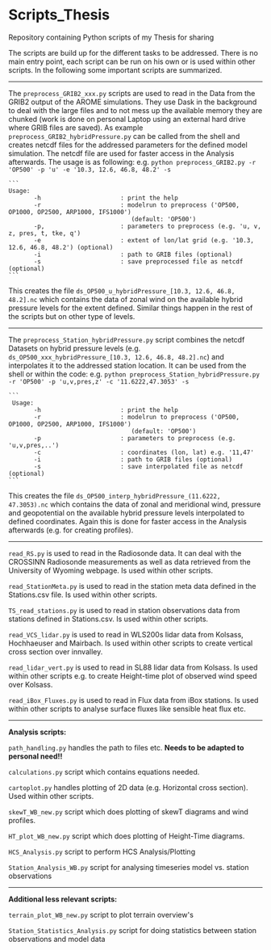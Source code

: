# Scripts_Thesis
Repository containing Python scripts of my Thesis for sharing

The scripts are build up for the different tasks to be addressed. There is no main entry point, each script can be run on his own or is used within other scripts.
In the following some important scripts are summarized.

----
The `preprocess_GRIB2_xxx.py` scripts are used to read in the Data from the GRIB2 output of the AROME simulations.
They use Dask in the background to deal with the large files and to not mess up the available memory they are chunked (work is done on personal Laptop using an external hard drive where GRIB files are saved).
As example `preprocess_GRIB2_hybridPressure.py` can be called from the shell and creates netcdf files for the addressed parameters for the defined model simulation.
The netcdf file are used for faster access in the Analysis afterwards.
The usage is as following: e.g. `python preprocess_GRIB2.py -r 'OP500' -p 'u' -e '10.3, 12.6, 46.8, 48.2' -s`
````
```
Usage:
       -h                      : print the help
       -r                      : modelrun to preprocess ('OP500, OP1000, OP2500, ARP1000, IFS1000')
                                  (default: 'OP500')
       -p,                     : parameters to preprocess (e.g. 'u, v, z, pres, t, tke, q')
       -e                      : extent of lon/lat grid (e.g. '10.3, 12.6, 46.8, 48.2') (optional)
       -i                      : path to GRIB files (optional)
       -s                      : save preprocessed file as netcdf (optional)
```
````
This creates the file `ds_OP500_u_hybridPressure_[10.3, 12.6, 46.8, 48.2].nc` which contains the data of zonal wind on the available hybrid pressure levels for the extent defined.
Similar things happen in the rest of the scripts but on other type of levels.

----


The `preprocess_Station_hybridPressure.py` script combines the netcdf Datasets on hybrid pressure levels (e.g. `ds_OP500_xxx_hybridPressure_[10.3, 12.6, 46.8, 48.2].nc`) and interpolates it to the addressed station location.
It can be used from the shell or within the code: e.g. `python preprocess_Station_hybridPressure.py -r 'OP500' -p 'u,v,pres,z' -c '11.6222,47.3053' -s` 
````
```
 Usage:
       -h                      : print the help
       -r                      : modelrun to preprocess ('OP500, OP1000, OP2500, ARP1000, IFS1000')
                                  (default: 'OP500')
       -p                      : parameters to preprocess (e.g. 'u,v,pres,..')
       -c                      : coordinates (lon, lat) e.g. '11,47'
       -i                      : path to GRIB files (optional)
       -s                      : save interpolated file as netcdf (optional)
```
````
This creates the file `ds_OP500_interp_hybridPressure_(11.6222, 47.3053).nc` which contains the data of zonal and meridional wind, pressure and geopotential on the available hybrid pressure levels interpolated to defined coordinates.
Again this is done for faster access in the Analysis afterwards (e.g. for creating profiles).

----


`read_RS.py` is used to read in the Radiosonde data. It can deal with the CROSSINN Radiosonde measurements as well as data retrieved from the University of Wyoming webpage. Is used within other scripts.

`read_StationMeta.py` is used to read in the station meta data defined in the Stations.csv file. Is used within other scripts.

`TS_read_stations.py` is used to read in station observations data from stations defined in Stations.csv. Is used within other scripts.

`read_VCS_lidar.py` is used to read in WLS200s lidar data from Kolsass, Hochhaeuser and Mairbach. Is used within other scripts to create vertical cross section over innvalley.

`read_lidar_vert.py` is used to read in SL88 lidar data from Kolsass. Is used within other scripts e.g. to create Height-time plot of observed wind speed over Kolsass.

`read_iBox_Fluxes.py` is used to read in Flux data from iBox stations. Is used within other scripts to analyse surface fluxes like sensible heat flux etc.

----
**Analysis scripts:**

`path_handling.py` handles the path to files etc. **Needs to be adapted to personal need!!**

`calculations.py` script which contains equations needed.

`cartoplot.py` handles plotting of 2D data (e.g. Horizontal cross section). Used within other scripts.

`skewT_WB_new.py` script which does plotting of skewT diagrams and wind profiles.

`HT_plot_WB_new.py` script which does plotting of Height-Time diagrams.

`HCS_Analysis.py` script to perform HCS Analysis/Plotting

`Station_Analysis_WB.py` script for analysing timeseries model vs. station observations

----

**Additional less relevant scripts:**

`terrain_plot_WB_new.py` script to plot terrain overview's

`Station_Statistics_Analysis.py` script for doing statistics between station observations and model data









